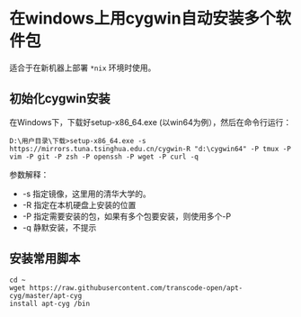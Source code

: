 # 在windows上用cygwin自动安装多个软件包

适合于在新机器上部署 `*nix` 环境时使用。

## 初始化cygwin安装

在Windows下，下载好setup-x86_64.exe (以win64为例），然后在命令行运行：

```shell
D:\用户目录\下载>setup-x86_64.exe -s https://mirrors.tuna.tsinghua.edu.cn/cygwin-R "d:\cygwin64" -P tmux -P vim -P git -P zsh -P openssh -P wget -P curl -q
```


参数解释：

* -s 指定镜像，这里用的清华大学的。
* -R 指定在本机硬盘上安装的位置
* -P 指定需要安装的包，如果有多个包要安装，则使用多个-P
* -q 静默安装，不提示

## 安装常用脚本

```shell
cd ~
wget https://raw.githubusercontent.com/transcode-open/apt-cyg/master/apt-cyg
install apt-cyg /bin
```
